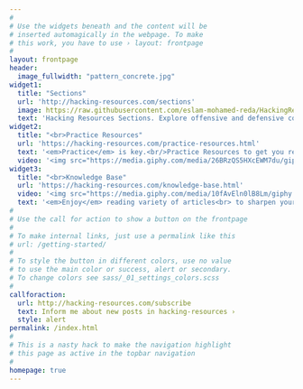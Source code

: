 ```yaml
---
#
# Use the widgets beneath and the content will be
# inserted automagically in the webpage. To make
# this work, you have to use › layout: frontpage
#
layout: frontpage
header:
  image_fullwidth: "pattern_concrete.jpg"
widget1:
  title: "Sections"
  url: 'http://hacking-resources.com/sections'
  image: https://raw.githubusercontent.com/eslam-mohamed-reda/HackingResources/master/assets/img/apple-touch-icon-180x180-precomposed.png
  text: 'Hacking Resources Sections. Explore offensive and defensive content'
widget2:
  title: "<br>Practice Resources"
  url: 'https://hacking-resources.com/practice-resources.html'
  text: '<em>Practice</em> is key.<br/>Practice Resources to get you ready for real action.'
  video: '<img src="https://media.giphy.com/media/26BRzQS5HXcEWM7du/giphy.gif" width="302" height="182"/>'
widget3:
  title: "<br>Knowledge Base"
  url: 'https://hacking-resources.com/knowledge-base.html'
  video: '<img src="https://media.giphy.com/media/10fAvEln0lB8Lm/giphy.gif" width="302" height="80"/>'
  text: '<em>Enjoy</em> reading variety of articles<br> to sharpen your skills'
#
# Use the call for action to show a button on the frontpage
#
# To make internal links, just use a permalink like this
# url: /getting-started/
#
# To style the button in different colors, use no value
# to use the main color or success, alert or secondary.
# To change colors see sass/_01_settings_colors.scss
#
callforaction:
  url: http://hacking-resources.com/subscribe
  text: Inform me about new posts in hacking-resources ›
  style: alert
permalink: /index.html
#
# This is a nasty hack to make the navigation highlight
# this page as active in the topbar navigation
#
homepage: true
---
```


